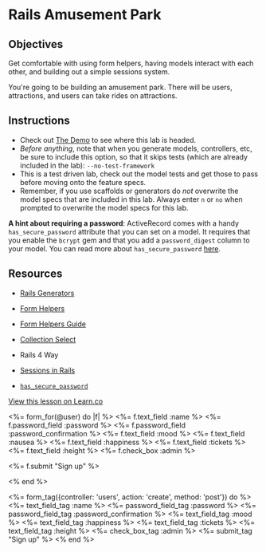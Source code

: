 # Rails Amusement Park

## Objectives

Get comfortable with using form helpers, having models interact with each other, and building out a simple sessions system.

You're going to be building an amusement park. There will be users, attractions, and users can take rides on attractions.

## Instructions


* Check out [The Demo](http://amusement-park.herokuapp.com/) to see where this lab is headed.
* <em>Before anything</em>, note that when you generate models, controllers, etc, be sure to include this option, so that it skips tests (which are already included in the lab): `--no-test-framework`
* This is a test driven lab, check out the model tests and get those to pass before moving onto the feature specs.
* Remember, if you use scaffolds or generators do <em>not</em> overwrite the model specs that are included in this lab. Always enter `n` or `no` when prompted to overwrite the model specs for this lab.

**A hint about requiring a password**: ActiveRecord comes with a handy `has_secure_password` attribute that you can set on a model. It requires that you enable the `bcrypt` gem and that you add a `password_digest` column to your model. You can read more about `has_secure_password` [here](http://api.rubyonrails.org/classes/ActiveModel/SecurePassword/ClassMethods.html).

## Resources
* [Rails Generators](http://guides.rubyonrails.org/generators.html)

* [Form Helpers](http://api.rubyonrails.org/classes/ActionView/Helpers/FormHelper.html)

* [Form Helpers Guide](http://guides.rubyonrails.org/form_helpers.html)

* [Collection Select](http://stackoverflow.com/questions/8907867/can-someone-explain-collection-select-to-me-in-clear-simple-terms)

* Rails 4 Way

* [Sessions in Rails](http://guides.rubyonrails.org/security.html#sessions)

* [`has_secure_password`](http://api.rubyonrails.org/classes/ActiveModel/SecurePassword/ClassMethods.html)


<a href='https://learn.co/lessons/rails-amusement-park' data-visibility='hidden'>View this lesson on Learn.co</a>


<%= form_for(@user) do |f| %>
  <%= f.text_field :name %>
  <%= f.password_field :password %>
  <%= f.password_field :password_confirmation %>
  <%= f.text_field :mood %>
  <%= f.text_field :nausea %>
  <%= f.text_field :happiness %>
  <%= f.text_field :tickets %>
  <%= f.text_field :height %>
  <%= f.check_box :admin %>

  <%= f.submit "Sign up" %>

<% end %>

<%= form_tag({controller: 'users', action: 'create', method: 'post'}) do %>
  <%= text_field_tag :name %>
  <%= password_field_tag :password %>
  <%= password_field_tag :password_confirmation %>
  <%= text_field_tag :mood %>
  <%= text_field_tag :happiness %>
  <%= text_field_tag :tickets %>
  <%= text_field_tag :height %>
  <%= check_box_tag :admin %>
  <%= submit_tag "Sign up" %>
<% end %>
